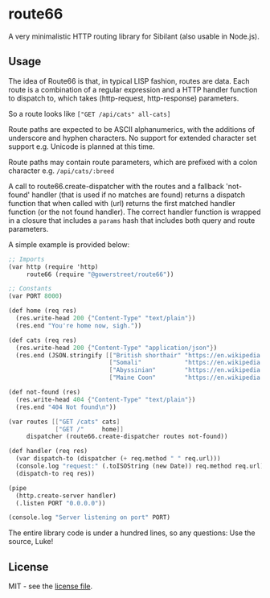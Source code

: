 # route66

A very minimalistic HTTP routing library for Sibilant (also usable in Node.js).

## Usage

The idea of Route66 is that, in typical LISP fashion, routes are data. Each route is a combination of a regular expression and a HTTP handler function to dispatch to, which takes (http-request, http-response) parameters.

So a route looks like `["GET /api/cats" all-cats]`

Route paths are expected to be ASCII alphanumerics, with the additions of underscore and hyphen characters. No support for extended character set support e.g. Unicode is planned at this time.

Route paths may contain route parameters, which are prefixed with a colon character e.g. `/api/cats/:breed`

A call to route66.create-dispatcher with the routes and a fallback 'not-found' handler (that is used if no matches are found) returns a dispatch function that when called with (url) returns the first matched handler function (or the not found handler). The correct handler function is wrapped in a closure that includes a `params` hash that includes both query and route parameters.

A simple example is provided below:

```scheme
;; Imports
(var http (require 'http)
     route66 (require "@gowerstreet/route66"))

;; Constants
(var PORT 8000)

(def home (req res)
  (res.write-head 200 {"Content-Type" "text/plain"})
  (res.end "You're home now, sigh."))

(def cats (req res)
  (res.write-head 200 {"Content-Type" "application/json"})
  (res.end (JSON.stringify [["British shorthair" "https://en.wikipedia.org/wiki/British_Shorthair"]
                            ["Somali"            "https://en.wikipedia.org/wiki/Somali_cat"]
                            ["Abyssinian"        "https://en.wikipedia.org/wiki/Abyssinian_cat"]
                            ["Maine Coon"        "https://en.wikipedia.org/wiki/Maine_Coon"]])))

(def not-found (res)
  (res.write-head 404 {"Content-Type" "text/plain"})
  (res.end "404 Not found\n"))

(var routes [["GET /cats" cats]
             ["GET /"     home]]
     dispatcher (route66.create-dispatcher routes not-found))

(def handler (req res)
  (var dispatch-to (dispatcher (+ req.method " " req.url)))
  (console.log "request:" (.toISOString (new Date)) req.method req.url)
  (dispatch-to req res))

(pipe
  (http.create-server handler)
  (.listen PORT "0.0.0.0"))

(console.log "Server listening on port" PORT)
```

The entire library code is under a hundred lines, so any questions: Use the source, Luke!

## License

MIT - see the [license file](LICENSE).
